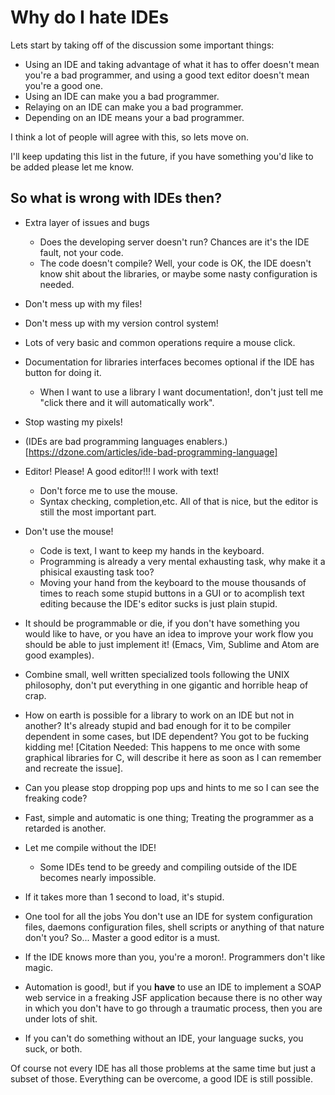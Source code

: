 Why do I hate IDEs
===================

Lets start by taking off of the discussion some important things:

* Using an IDE and taking advantage of what it has to offer doesn't mean you're
  a bad programmer, and using a good text editor doesn't mean you're a good one.
* Using an IDE can make you a bad programmer.
* Relaying on an IDE can make you a bad programmer.
* Depending on an IDE means your a bad programmer.

I think a lot of people will agree with this, so lets move on.

I'll keep updating this list in the future, if you have something you'd like to
be added please let me know.


So what is wrong with IDEs then?
--------------------------------

* Extra layer of issues and bugs
    * Does the developing server doesn't run? Chances are it's the IDE fault,
      not your code.
    * The code doesn't compile? Well, your code is OK, the IDE doesn't know shit
      about the libraries, or maybe some nasty configuration is needed.

* Don't mess up with my files!

* Don't mess up with my version control system!

* Lots of very basic and common operations require a mouse click.

* Documentation for libraries interfaces becomes optional if the IDE has button
  for doing it.
  * When I want to use a library I want documentation!, don't just tell me
    "click there and it will automatically work".

* Stop wasting my pixels!

* (IDEs are bad programming languages
  enablers.)[https://dzone.com/articles/ide-bad-programming-language]

* Editor! Please! A good editor!!! I work with text!
  * Don't force me to use the mouse.
  * Syntax checking, completion,etc. All of that is nice, but the editor is
    still the most important part.

* Don't use the mouse!
    * Code is text, I want to keep my hands in the keyboard.
    * Programming is already a very mental exhausting task, why make it a
      phisical exausting task too?
    * Moving your hand from the keyboard to the mouse thousands of times to
      reach some stupid buttons in a GUI or to acomplish text editing because
      the IDE's editor sucks is just plain stupid.

* It should be programmable or die, if you don't have something you would like
  to have, or you have an idea to improve your work flow you should be able to
  just implement it! (Emacs, Vim, Sublime and Atom are good examples).

* Combine small, well written specialized tools following the UNIX philosophy,
  don't put everything in one gigantic and horrible heap of crap.

* How on earth is possible for a library to work on an IDE but not in another?
  It's already stupid and bad enough for it to be compiler dependent in some
  cases, but IDE dependent? You got to be fucking kidding me!
  [Citation Needed: This happens to me once with some graphical libraries for C,
  will describe it here as soon as I can remember and recreate the issue].

* Can you please stop dropping pop ups and hints to me so I can see the freaking
  code?

* Fast, simple and automatic is one thing; Treating the programmer as a retarded
  is another.

* Let me compile without the IDE!
  * Some IDEs tend to be greedy and compiling outside of the IDE becomes nearly
    impossible.

* If it takes more than 1 second to load, it's stupid.

* One tool for all the jobs
  You don't use an IDE for system configuration files,
  daemons configuration files, shell scripts or anything of that nature don't
  you? So... Master a good editor is a must.

* If the IDE knows more than you, you're a moron!. Programmers don't like magic.

* Automation is good!, but if you **have** to use an IDE to implement a SOAP web
  service in a freaking JSF application because there is no other way in which
  you don't have to go through a traumatic process, then you are under lots of
  shit.

* If you can't do something without an IDE, your language sucks, you suck, or
  both.



Of course not every IDE has all those problems at the same time but just a
subset of those. Everything can be overcome, a good IDE is still possible.

